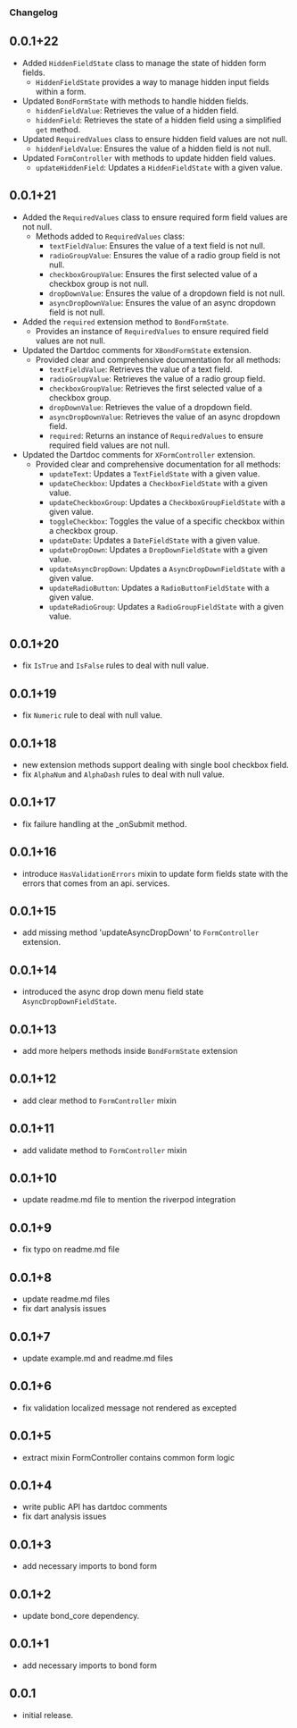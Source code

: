 ### Changelog

## 0.0.1+22
* Added `HiddenFieldState` class to manage the state of hidden form fields.
  - `HiddenFieldState` provides a way to manage hidden input fields within a form.
* Updated `BondFormState` with methods to handle hidden fields.
  - `hiddenFieldValue`: Retrieves the value of a hidden field.
  - `hiddenField`: Retrieves the state of a hidden field using a simplified `get` method.
* Updated `RequiredValues` class to ensure hidden field values are not null.
  - `hiddenFieldValue`: Ensures the value of a hidden field is not null.
* Updated `FormController` with methods to update hidden field values.
  - `updateHiddenField`: Updates a `HiddenFieldState` with a given value.

## 0.0.1+21
* Added the `RequiredValues` class to ensure required form field values are not null.
  - Methods added to `RequiredValues` class:
    - `textFieldValue`: Ensures the value of a text field is not null.
    - `radioGroupValue`: Ensures the value of a radio group field is not null.
    - `checkboxGroupValue`: Ensures the first selected value of a checkbox group is not null.
    - `dropDownValue`: Ensures the value of a dropdown field is not null.
    - `asyncDropDownValue`: Ensures the value of an async dropdown field is not null.
* Added the `required` extension method to `BondFormState`.
  - Provides an instance of `RequiredValues` to ensure required field values are not null.
* Updated the Dartdoc comments for `XBondFormState` extension.
  - Provided clear and comprehensive documentation for all methods:
    - `textFieldValue`: Retrieves the value of a text field.
    - `radioGroupValue`: Retrieves the value of a radio group field.
    - `checkboxGroupValue`: Retrieves the first selected value of a checkbox group.
    - `dropDownValue`: Retrieves the value of a dropdown field.
    - `asyncDropDownValue`: Retrieves the value of an async dropdown field.
    - `required`: Returns an instance of `RequiredValues` to ensure required field values are not null.
* Updated the Dartdoc comments for `XFormController` extension.
  - Provided clear and comprehensive documentation for all methods:
    - `updateText`: Updates a `TextFieldState` with a given value.
    - `updateCheckbox`: Updates a `CheckboxFieldState` with a given value.
    - `updateCheckboxGroup`: Updates a `CheckboxGroupFieldState` with a given value.
    - `toggleCheckbox`: Toggles the value of a specific checkbox within a checkbox group.
    - `updateDate`: Updates a `DateFieldState` with a given value.
    - `updateDropDown`: Updates a `DropDownFieldState` with a given value.
    - `updateAsyncDropDown`: Updates a `AsyncDropDownFieldState` with a given value.
    - `updateRadioButton`: Updates a `RadioButtonFieldState` with a given value.
    - `updateRadioGroup`: Updates a `RadioGroupFieldState` with a given value.

## 0.0.1+20
* fix `IsTrue` and `IsFalse` rules to deal with null value.

## 0.0.1+19

* fix `Numeric` rule to deal with null value.

## 0.0.1+18

* new extension methods support dealing with single bool checkbox field.
* fix `AlphaNum` and `AlphaDash` rules to deal with null value.

## 0.0.1+17

* fix failure handling at the _onSubmit method.

## 0.0.1+16

* introduce `HasValidationErrors` mixin to update form fields state with the errors that comes from
  an api. services.

## 0.0.1+15

* add missing method 'updateAsyncDropDown' to `FormController` extension.

## 0.0.1+14

* introduced the async drop down menu field state `AsyncDropDownFieldState`.

## 0.0.1+13

* add more helpers methods inside `BondFormState` extension

## 0.0.1+12

* add clear method to `FormController` mixin

## 0.0.1+11

* add validate method to `FormController` mixin

## 0.0.1+10

* update readme.md file to mention the riverpod integration

## 0.0.1+9

* fix typo on readme.md file

## 0.0.1+8

* update readme.md files
* fix dart analysis issues

## 0.0.1+7

* update example.md and readme.md files

## 0.0.1+6

* fix validation localized message not rendered as excepted

## 0.0.1+5

* extract mixin FormController contains common form logic

## 0.0.1+4

* write public API has dartdoc comments
* fix dart analysis issues

## 0.0.1+3

* add necessary imports to bond form

## 0.0.1+2

* update bond_core dependency.

## 0.0.1+1

* add necessary imports to bond form

## 0.0.1

* initial release.
